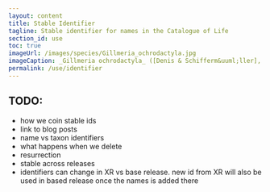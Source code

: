 ```yaml
---
layout: content
title: Stable Identifier
tagline: Stable identifier for names in the Catalogue of Life
section_id: use
toc: true
imageUrl: /images/species/Gillmeria_ochrodactyla.jpg    
imageCaption: _Gillmeria ochrodactyla_ ([Denis & Schifferm&uuml;ller], 1775) - [Photo CC By Donald Hobern](https://www.flickr.com/photos/dhobern/14304880198)
permalink: /use/identifier
---
```


## TODO:
 - how we coin stable ids
 - link to blog posts
 - name vs taxon identifiers
 - what happens when we delete
 - resurrection 
 - stable across releases
 - identifiers can change in XR vs base release. new id from XR will also be used in based release once the names is added there

